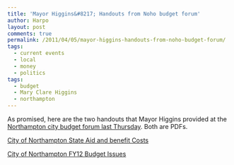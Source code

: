 ```yaml
---
title: 'Mayor Higgins&#8217; Handouts from Noho budget forum'
author: Harpo
layout: post
comments: true
permalink: /2011/04/05/mayor-higgins-handouts-from-noho-budget-forum/
tags:
  - current events
  - local
  - money
  - politics
tags:
  - budget
  - Mary Clare Higgins
  - northampton
---
```

As promised, here are the two handouts that Mayor Higgins provided at the <a title="Tonights forum on the Northampton budget" href="http://www.harpojaeger.com/2011/04/01/tonights-forum-on-the-northampton-budget/" target="_blank">Northampton city budget forum last Thursday</a>. Both are PDFs.

[City of Northampton State Aid and benefit Costs][1]

[City of Northampton FY12 Budget Issues][2]

 [1]: http://www.harpojaeger.com/assets/media/wp-content/uploads/2011/04/handout1.City-of-Northampton-State-Aid-and-benefit-Costs.pdf
 [2]: http://www.harpojaeger.com/assets/media/wp-content/uploads/2011/04/handout2.City-of-Northampton-FY12-Budget-Issues.pdf